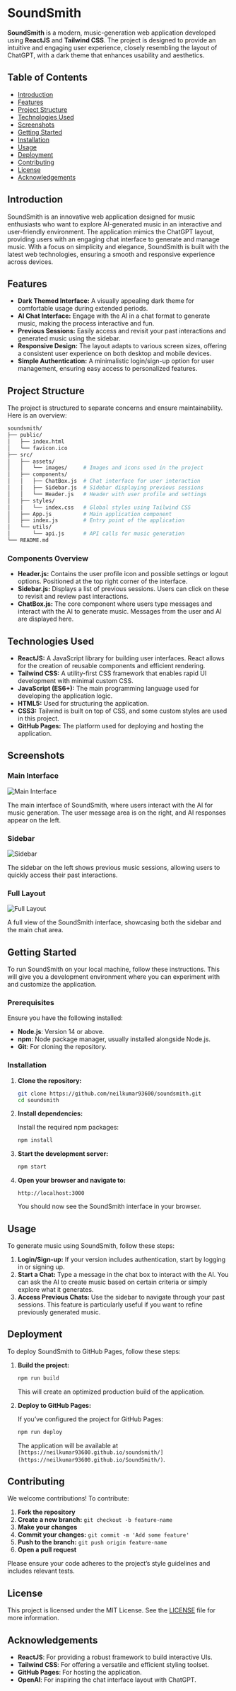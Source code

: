 # SoundSmith

**SoundSmith** is a modern, music-generation web application developed using **ReactJS** and **Tailwind CSS**. The project is designed to provide an intuitive and engaging user experience, closely resembling the layout of ChatGPT, with a dark theme that enhances usability and aesthetics.

## Table of Contents

- [Introduction](#introduction)
- [Features](#features)
- [Project Structure](#project-structure)
- [Technologies Used](#technologies-used)
- [Screenshots](#screenshots)
- [Getting Started](#getting-started)
- [Installation](#installation)
- [Usage](#usage)
- [Deployment](#deployment)
- [Contributing](#contributing)
- [License](#license)
- [Acknowledgements](#acknowledgements)

## Introduction

SoundSmith is an innovative web application designed for music enthusiasts who want to explore AI-generated music in an interactive and user-friendly environment. The application mimics the ChatGPT layout, providing users with an engaging chat interface to generate and manage music. With a focus on simplicity and elegance, SoundSmith is built with the latest web technologies, ensuring a smooth and responsive experience across devices.

## Features

- **Dark Themed Interface:** A visually appealing dark theme for comfortable usage during extended periods.
- **AI Chat Interface:** Engage with the AI in a chat format to generate music, making the process interactive and fun.
- **Previous Sessions:** Easily access and revisit your past interactions and generated music using the sidebar.
- **Responsive Design:** The layout adapts to various screen sizes, offering a consistent user experience on both desktop and mobile devices.
- **Simple Authentication:** A minimalistic login/sign-up option for user management, ensuring easy access to personalized features.

## Project Structure

The project is structured to separate concerns and ensure maintainability. Here is an overview:

```bash
soundsmith/
├── public/
│   ├── index.html
│   └── favicon.ico
├── src/
│   ├── assets/
│   │   └── images/     # Images and icons used in the project
│   ├── components/
│   │   ├── ChatBox.js  # Chat interface for user interaction
│   │   ├── Sidebar.js  # Sidebar displaying previous sessions
│   │   └── Header.js   # Header with user profile and settings
│   ├── styles/
│   │   └── index.css   # Global styles using Tailwind CSS
│   ├── App.js          # Main application component
│   ├── index.js        # Entry point of the application
│   └── utils/
│       └── api.js      # API calls for music generation
└── README.md
```

### Components Overview

- **Header.js:** Contains the user profile icon and possible settings or logout options. Positioned at the top right corner of the interface.
- **Sidebar.js:** Displays a list of previous sessions. Users can click on these to revisit and review past interactions.
- **ChatBox.js:** The core component where users type messages and interact with the AI to generate music. Messages from the user and AI are displayed here.

## Technologies Used

- **ReactJS:** A JavaScript library for building user interfaces. React allows for the creation of reusable components and efficient rendering.
- **Tailwind CSS:** A utility-first CSS framework that enables rapid UI development with minimal custom CSS.
- **JavaScript (ES6+):** The main programming language used for developing the application logic.
- **HTML5:** Used for structuring the application.
- **CSS3:** Tailwind is built on top of CSS, and some custom styles are used in this project.
- **GitHub Pages:** The platform used for deploying and hosting the application.

## Screenshots

### Main Interface

![Main Interface](./chatbox.png)

The main interface of SoundSmith, where users interact with the AI for music generation. The user message area is on the right, and AI responses appear on the left.

### Sidebar

![Sidebar](./sidebar.png)

The sidebar on the left shows previous music sessions, allowing users to quickly access their past interactions.

### Full Layout

![Full Layout](./main.png)

A full view of the SoundSmith interface, showcasing both the sidebar and the main chat area.

## Getting Started

To run SoundSmith on your local machine, follow these instructions. This will give you a development environment where you can experiment with and customize the application.

### Prerequisites

Ensure you have the following installed:

- **Node.js**: Version 14 or above.
- **npm**: Node package manager, usually installed alongside Node.js.
- **Git**: For cloning the repository.

### Installation

1. **Clone the repository:**

   ```bash
   git clone https://github.com/neilkumar93600/soundsmith.git
   cd soundsmith
   ```

2. **Install dependencies:**

   Install the required npm packages:

   ```bash
   npm install
   ```

3. **Start the development server:**

   ```bash
   npm start
   ```

4. **Open your browser and navigate to:**

   ```
   http://localhost:3000
   ```

   You should now see the SoundSmith interface in your browser.

## Usage

To generate music using SoundSmith, follow these steps:

1. **Login/Sign-up:** If your version includes authentication, start by logging in or signing up.
2. **Start a Chat:** Type a message in the chat box to interact with the AI. You can ask the AI to create music based on certain criteria or simply explore what it generates.
3. **Access Previous Chats:** Use the sidebar to navigate through your past sessions. This feature is particularly useful if you want to refine previously generated music.

## Deployment

To deploy SoundSmith to GitHub Pages, follow these steps:

1. **Build the project:**

   ```bash
   npm run build
   ```

   This will create an optimized production build of the application.

2. **Deploy to GitHub Pages:**

   If you’ve configured the project for GitHub Pages:

   ```bash
   npm run deploy
   ```

   The application will be available at `[https://neilkumar93600.github.io/soundsmith/](https://neilkumar93600.github.io/SoundSmith/)`.

## Contributing

We welcome contributions! To contribute:

1. **Fork the repository**
2. **Create a new branch:** `git checkout -b feature-name`
3. **Make your changes**
4. **Commit your changes:** `git commit -m 'Add some feature'`
5. **Push to the branch:** `git push origin feature-name`
6. **Open a pull request**

Please ensure your code adheres to the project’s style guidelines and includes relevant tests.

## License

This project is licensed under the MIT License. See the [LICENSE](./LICENSE) file for more information.

## Acknowledgements

- **ReactJS**: For providing a robust framework to build interactive UIs.
- **Tailwind CSS**: For offering a versatile and efficient styling toolset.
- **GitHub Pages**: For hosting the application.
- **OpenAI**: For inspiring the chat interface layout with ChatGPT.

